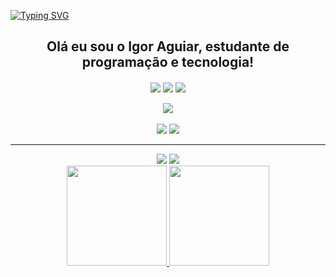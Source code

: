 [![Typing SVG](https://readme-typing-svg.herokuapp.com?font=Titan+One&size=40&pause=1000&color=FF0000&center=true&vCenter=true&width=1000&lines=Igor+Aguiar)](https://git.io/typing-svg)

<h2 align=center>Olá eu sou o Igor Aguiar, estudante de programação e tecnologia! </h2>

<div align=center>
<img align=center src="https://img.shields.io/badge/JavaScript-F7DF1E?style=for-the-badge&logo=javascript&logoColor=black"> <img align=center src="https://img.shields.io/badge/HTML5-E34F26?style=for-the-badge&logo=html5&logoColor=white"> <img align=center src="https://img.shields.io/badge/CSS3-1572B6?style=for-the-badge&logo=css3&logoColor=white">
</div>
<br>

<div align=center>
<img src="https://images-wixmp-ed30a86b8c4ca887773594c2.wixmp.com/f/9c7cb502-16c1-4ca1-b9fc-1007623bbda7/dbwshux-02e166ea-9e75-4c7b-9803-be8296ca4355.gif?token=eyJ0eXAiOiJKV1QiLCJhbGciOiJIUzI1NiJ9.eyJzdWIiOiJ1cm46YXBwOjdlMGQxODg5ODIyNjQzNzNhNWYwZDQxNWVhMGQyNmUwIiwiaXNzIjoidXJuOmFwcDo3ZTBkMTg4OTgyMjY0MzczYTVmMGQ0MTVlYTBkMjZlMCIsIm9iaiI6W1t7InBhdGgiOiJcL2ZcLzljN2NiNTAyLTE2YzEtNGNhMS1iOWZjLTEwMDc2MjNiYmRhN1wvZGJ3c2h1eC0wMmUxNjZlYS05ZTc1LTRjN2ItOTgwMy1iZTgyOTZjYTQzNTUuZ2lmIn1dXSwiYXVkIjpbInVybjpzZXJ2aWNlOmZpbGUuZG93bmxvYWQiXX0.atvCD1mCFCYxdCsVofpROfihF69Jx9O9Q5XVWa_-ydU">
</div>

<br>

<div align=center>
<img src="https://img.shields.io/badge/Visual_Studio-5C2D91?style=for-the-badge&logo=visual%20studio&logoColor=white"> <img src="https://img.shields.io/badge/sublime_text-%23575757.svg?&style=for-the-badge&logo=sublime-text&logoColor=important">
</div>

<hr>

<div align=center>
<img src="https://img.shields.io/badge/Gmail-D14836?style=for-the-badge&logo=gmail&logoColor=white">
  <a href="https://www.linkedin.com/in/igoraguiamg/"> <img src="https://img.shields.io/badge/LinkedIn-0077B5?style=for-the-badge&logo=linkedin&logoColor=white"> </a>
</div>

<div  align=center>
<a href="https://github.com/IgorAgui">
  <img height="160em" src="https://github-readme-stats-eight-theta.vercel.app/api?username=IgorAgui&show_icons=true&theme=dracula&include_all_commits=true&count_private=true"/>

<img height="160em" src="https://github-readme-stats-eight-theta.vercel.app/api/top-langs/?username=IgorAgui&layout=compact&langs_count=8&theme=dracula"/>
 </div>
 
